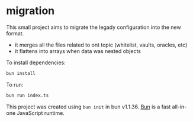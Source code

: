 # migration

This small project aims to migrate the legady configuration into the new format. 
- it merges all the files related to ont topic (whitelist, vaults, oracles, etc)
- it flattens into arrays when data was nested objects

To install dependencies:

```bash
bun install
```

To run:

```bash
bun run index.ts
```

This project was created using `bun init` in bun v1.1.36. [Bun](https://bun.sh) is a fast all-in-one JavaScript runtime.
